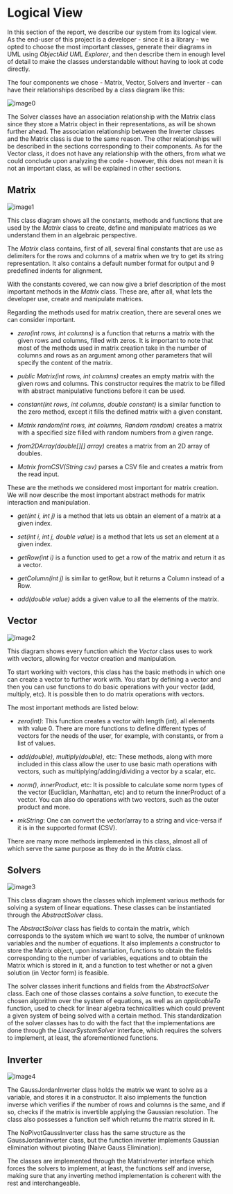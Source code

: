 # Logical View

In this section of the report, we describe our system from its logical view. As the end-user of this project is a developer - since it is a library - we opted to choose the most important classes, generate their diagrams in UML using *ObjectAid UML Explorer*, and then describe them in enough level of detail to make the classes understandable without having to look at code directly.

The four components we chose - Matrix, Vector, Solvers and Inverter - can have their relationships described by a class diagram like this:

![image0](uml/class_diagrams/LogicalViewIntro.png)

The Solver classes have an association relationship with the Matrix class since they store a Matrix object in their representations, as will be shown further ahead. The association relationship between the Inverter classes and the Matrix class is due to the same reason. The other relationships will be described in the sections corresponding to their components. As for the Vector class, it does not have any relationship with the others, from what we could conclude upon analyzing the code - however, this does not mean it is not an important class, as will be explained in other sections.

## Matrix

![image1](uml/class_diagrams/matrix.png)

This class diagram shows all the constants, methods and functions that are used by the *Matrix* class to create, define and manipulate matrices as we understand them in an algebraic perspective.

The *Matrix* class contains, first of all, several final constants that are use as delimiters for the rows and columns of a matrix when we try to get its string representation. It also contains a default number format for output and 9 predefined indents for alignment.

With the constants covered, we can now give a brief description of the most important methods in the *Matrix* class. These are, after all, what lets the developer use, create and manipulate matrices.

Regarding the methods used for matrix creation, there are several ones we can consider important.

* *zero(int rows, int columns)* is a function that returns a matrix with the given rows and columns, filled with zeros. It is important to note that most of the methods used in matrix creation take in the number of columns and rows as an argument among other parameters that will specify the content of the matrix.

* *public Matrix(int rows, int columns)* creates an empty matrix with the given rows and columns. This constructor requires the matrix to be filled with abstract manipulative functions before it can be used.

* *constant(int rows, int columns, double constant)* is a similar function to the zero method, except it fills the defined matrix with a given constant.

* *Matrix random(int rows, int columns, Random random)* creates a matrix with a specified size filled with random numbers from a given range.

* *from2DArray(double[][] array)* creates a matrix from an 2D array of doubles.

* *Matrix fromCSV(String csv)* parses a CSV file and creates a matrix from the read input.

These are the methods we considered most important for matrix creation. We will now describe the most important abstract methods for matrix interaction and manipulation.

* *get(int i, int j)* is a method that lets us obtain an element of a matrix at a given index.

* *set(int i, int j, double value)* is a method that lets us set an element at a given index.

* *getRow(int i)* is a function used to get a row of the matrix and return it as a vector.

* *getColumn(int j)* is similar to getRow, but it returns a Column instead of a Row.

* *add(double value)* adds a given value to all the elements of the matrix.

## Vector

![image2](uml/class_diagrams/vector.png)

This diagram shows every function which the *Vector* class uses to work with vectors, allowing for vector creation and manipulation.

To start working with vectors, this class has the basic methods in which one can create a vector to further work with. You start by defining a vector and then you can use functions to do basic operations with your vector (add, multiply, etc). It is possible then to do matrix operations with vectors.

The most important methods are listed below:

* *zero(int)*: This function creates a vector with length (int), all elements with value 0. There are more functions to define different types of vectors for the needs of the user, for example, with constants, or from a list of values.

* *add(double)*, *multiply(double)*, etc:  These methods, along with more included in this class allow the user to use basic math
operations with vectors, such as multiplying/adding/dividing a vector by a scalar, etc.

* *norm()*, *innerProduct*, etc: It is possible to calculate some norm types of the vector (Euclidian, Manhattan, etc) and to return the innerProduct of a vector. You can also do operations with two vectors, such as the outer product and more.

* *mkString*: One can convert the vector/array to a string and vice-versa if it is in the supported format (CSV).

There are many more methods implemented in this class, almost all of which serve the same purpose as they do in the *Matrix* class.

## Solvers

![image3](uml/class_diagrams/solvers.png)

This class diagram shows the classes which implement various methods for solving a system of linear equations. These classes can be instantiated through the *AbstractSolver* class. 

The *AbstractSolver* class has fields to contain the matrix, which corresponds to the system which we want to solve, the number of unknown variables and the number of equations. It also implements a constructor to store the Matrix object, upon instantiation, functions to obtain the fields corresponding to the number of variables, equations and to obtain the Matrix which is stored in it, and a function to test whether or not a given solution (in Vector form) is feasible. 

The solver classes inherit functions and fields from the *AbstractSolver* class. Each one of those classes contains a *solve* function, to execute the chosen algorithm over the system of equations, as well as an *applicableTo* function, used to check for linear algebra technicalities which could prevent a given system of being solved with a certain method. This standardization of the solver classes has to do with the fact that the implementations are done through the *LinearSystemSolver* interface, which requires the solvers to implement, at least, the aforementioned functions.

## Inverter

![image4](uml/class_diagrams/inversion.png)

The GaussJordanInverter class holds the matrix we want to solve as a variable, and stores it in a constructor. It also implements the function inverse which verifies if the number of rows and columns is the same, and if so, checks if the matrix is invertible applying the Gaussian resolution. The class also possesses a function self which returns the matrix stored in it.

The NoPivotGaussInverter class has the same structure as the GaussJordanInverter class, but the function inverter implements Gaussian elimination without pivoting (Naive Gauss Elimination).

The classes are implemented through the MatrixInverter interface which forces the solvers to implement, at least, the functions self and inverse, making sure that any inverting method implementation is coherent with the rest and interchangeable.